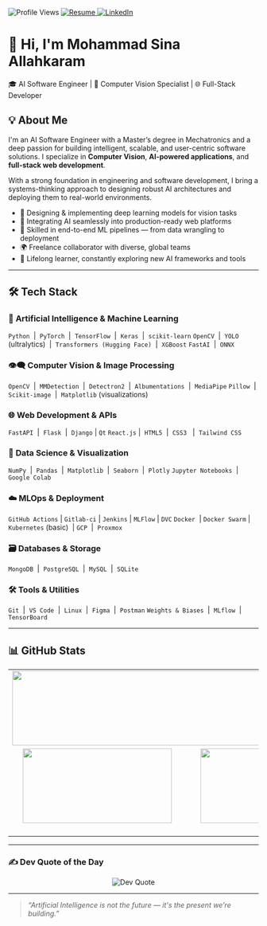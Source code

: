 <p align="left">
  <img src="https://komarev.com/ghpvc/?username=msinamsina&label=Profile%20views&color=0e75b6&style=flat" alt="Profile Views" />
  
  <a href="https://github.com/msinamsina/CV/raw/main/MohammadSinaAlahkaram.pdf" target="_blank">
    <img src="https://img.shields.io/badge/Resume-View-blue?style=flat" alt="Resume" />
  </a>

  <a href="https://linkedin.com/in/mohammad-sina-allahkaram-5b5a8a1a9" target="_blank">
    <img src="https://img.shields.io/badge/LinkedIn-%230077B5.svg?logo=linkedin\&logoColor=white" alt="LinkedIn" />
  </a>

</p>

# 👋 Hi, I'm Mohammad Sina Allahkaram

🎓 AI Software Engineer | 🤖 Computer Vision Specialist | 🌐 Full-Stack Developer


## 💡 About Me

I'm an AI Software Engineer with a Master’s degree in Mechatronics and a deep passion for building intelligent, scalable, and user-centric software solutions. I specialize in **Computer Vision**, **AI-powered applications**, and **full-stack web development**.

With a strong foundation in engineering and software development, I bring a systems-thinking approach to designing robust AI architectures and deploying them to real-world environments.

* 🤖 Designing & implementing deep learning models for vision tasks
* 🧠 Integrating AI seamlessly into production-ready web platforms
* 🧩 Skilled in end-to-end ML pipelines — from data wrangling to deployment
* 🌍 Freelance collaborator with diverse, global teams
* 🚀 Lifelong learner, constantly exploring new AI frameworks and tools

---

## 🛠️ Tech Stack

### 🧠 **Artificial Intelligence & Machine Learning**

`Python`  |  `PyTorch`  |  `TensorFlow`  |  `Keras`  |  `scikit-learn`
`OpenCV`  |  `YOLO` (ultralytics)  |  `Transformers (Hugging Face)`  |  `XGBoost`
`FastAI`  |  `ONNX` 

### 👁️‍🗨️ **Computer Vision & Image Processing**

`OpenCV`  |  `MMDetection`  |  `Detectron2`  |  `Albumentations`  |  `MediaPipe`
`Pillow`  |  `Scikit-image`  |  `Matplotlib` (visualizations)

### 🌐 **Web Development & APIs**

`FastAPI`  |  `Flask`  |  `Django`   |  `Qt`
`React.js` |  `HTML5`  |  `CSS3`     |  `Tailwind CSS`

### 🧪 **Data Science & Visualization**

`NumPy`  |  `Pandas`  |  `Matplotlib`  |  `Seaborn`  |  `Plotly`
`Jupyter Notebooks`  |  `Google Colab`

### ☁️ **MLOps & Deployment**

`GitHub Actions` | `Gitlab-ci` | `Jenkins` | `MLFlow` | `DVC`
`Docker`  |  `Docker Swarm`  |  `Kubernetes` (basic)  | `GCP`  |  `Proxmox` 

### 🗃️ **Databases & Storage**

`MongoDB`  |  `PostgreSQL`  |  `MySQL`  |  `SQLite` 

### 🛠️ **Tools & Utilities**

`Git`  |  `VS Code`  |  `Linux`  |  `Figma`  |  `Postman`
`Weights & Biases`  |  `MLflow`  |  `TensorBoard`

---

## 📊 GitHub Stats

<table align="center">
  <tr>
    <td colspan="2" align="center">
      <img src="https://github-profile-summary-cards.vercel.app/api/cards/profile-details?username=msinamsina&theme=onedark" width="700" height="150" />
    </td>
    <td colspan="2" align="center">
      <img src="https://github-readme-streak-stats.herokuapp.com/?user=msinamsina&theme=onedark" width="600" height="150" />
    </td>
  </tr>
  <tr>
    <td align="center">
      <img src="https://github-profile-summary-cards.vercel.app/api/cards/repos-per-language?username=msinamsina&theme=onedark" width="300" height="150" />
    </td>
    <td align="center">
      <img src="https://github-profile-summary-cards.vercel.app/api/cards/most-commit-language?username=msinamsina&theme=onedark" width="300" height="150" />
    </td>
    <td align="center">
      <img src="https://github-profile-summary-cards.vercel.app/api/cards/stats?username=msinamsina&theme=onedark" width="300" height="150" />
    </td>
    <td align="center">
      <img src="https://github-profile-summary-cards.vercel.app/api/cards/productive-time?username=msinamsina&theme=onedark" width="300" height="150" />
    </td>
  </tr>
  <tr>
    <td colspan="4" align="center">
      <img src="https://github-profile-trophy.vercel.app/?username=msinamsina&column=9&theme=onedark" />
    </td>
  </tr>
</table>

---

### ✍️ Dev Quote of the Day

<div align="center">
  <img src="https://quotes-github-readme.vercel.app/api?type=horizontal&theme=onedark" alt="Dev Quote" />
</div>

---

> *“Artificial Intelligence is not the future — it's the present we’re building.”*

<!---
msinamsina/msinamsina is a ✨ special ✨ repository because its `README.md` (this file) appears on your GitHub profile.
--->
